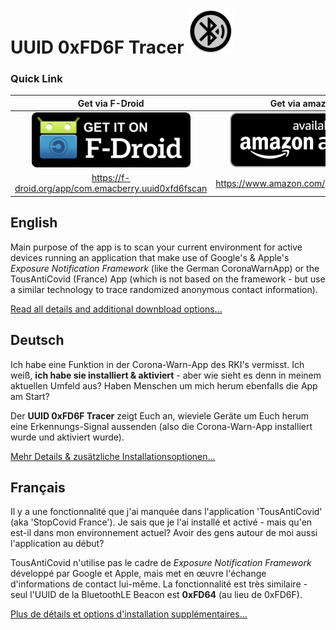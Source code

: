 # UUID 0xFD6F Tracer ![AppLogo](./app/src/main/res/mipmap-hdpi/ic_launcher_round.png)

### Quick Link
|Get via F-Droid|Get via amazon appstore|
|:---:|:---:|
|[![F-Droid appstore](./misc/fdroid/320px-Get_it_on_F-Droid.svg.png)](https://f-droid.org/app/com.emacberry.uuid0xfd6fscan)|[![amazon appstore](./misc/amazon/amazon-appstore-badge-en-black.png)](https://www.amazon.com/gp/product/B08CY7JY1P)|
|https://f-droid.org/app/com.emacberry.uuid0xfd6fscan|https://www.amazon.com/gp/product/B08CY7JY1P|

## English
Main purpose of the app is to scan your current environment for active devices running an application that make use of
Google's & Apple's _Exposure Notification Framework_ (like the German CoronaWarnApp) or the TousAntiCovid (France) App
(which is not based on the framework - but use a similar technology to trace randomized anonymous contact information). 

[Read all details and additional downbload options...](/README_en.md)

## Deutsch
Ich habe eine Funktion in der Corona-Warn-App des RKI's vermisst. Ich weiß, **ich habe sie installiert & aktiviert** -
aber wie sieht es denn in meinem aktuellen Umfeld aus? Haben Menschen um mich herum ebenfalls die App am Start?

Der **UUID 0xFD6F Tracer** zeigt Euch an, wieviele Geräte um Euch herum eine Erkennungs-Signal aussenden (also die
Corona-Warn-App installiert wurde und aktiviert wurde).

[Mehr Details & zusätzliche Installationsoptionen...](/README_de.md)

## Français
Il y a une fonctionnalité que j'ai manquée dans l'application 'TousAntiCovid' (aka 'StopCovid France'). Je sais que
je l'ai installé et activé - mais qu'en est-il dans mon environnement actuel? Avoir des gens autour de moi aussi
l'application au début?

TousAntiCovid n'utilise pas le cadre de _Exposure Notification Framework_ développé par Google et Apple, mais met en
œuvre l'échange d'informations de contact lui-même. La fonctionnalité est très similaire - seul l'UUID de la BluetoothLE
Beacon est **0xFD64** (au lieu de 0xFD6F).

[Plus de détails et options d'installation supplémentaires...](/README_fr.md)